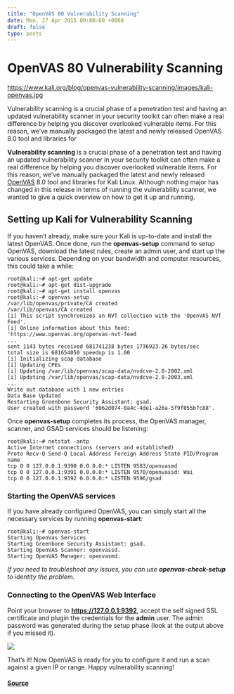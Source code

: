 ```yaml
---
title: "OpenVAS 80 Vulnerability Scanning"
date: Mon, 27 Apr 2015 00:00:00 +0000
draft: false
type: posts
---
```

# OpenVAS 80 Vulnerability Scanning

https://www.kali.org/blog/openvas-vulnerability-scanning/images/kali-openvas.jpg



Vulnerability scanning is a crucial phase of a penetration test and having an updated vulnerability scanner in your security toolkit can often make a real difference by helping you discover overlooked vulnerable items. For this reason, we&rsquo;ve manually packaged the latest and newly released OpenVAS 8.0 tool and libraries for

**Vulnerability scanning** is a crucial phase of a penetration test and having an updated vulnerability scanner in your security toolkit can often make a real difference by helping you discover overlooked vulnerable items. For this reason, we’ve manually packaged the latest and newly released [OpenVAS](https://www.openvas.org/) 8.0 tool and libraries for Kali Linux. Although nothing major has changed in this release in terms of running the vulnerability scanner, we wanted to give a quick overview on how to get it up and running.

Setting up Kali for Vulnerability Scanning
------------------------------------------

If you haven’t already, make sure your Kali is up-to-date and install the latest OpenVAS. Once done, run the **openvas-setup** command to setup OpenVAS, download the latest rules, create an admin user, and start up the various services. Depending on your bandwidth and computer resources, this could take a while:

```console
root@kali:~# apt-get update
root@kali:~# apt-get dist-upgrade
root@kali:~# apt-get install openvas
root@kali:~# openvas-setup
/var/lib/openvas/private/CA created
/var/lib/openvas/CA created
[i] This script synchronizes an NVT collection with the 'OpenVAS NVT Feed'.
[i] Online information about this feed: 'https://www.openvas.org/openvas-nvt-feed
...
sent 1143 bytes received 681741238 bytes 1736923.26 bytes/sec
total size is 681654050 speedup is 1.00
[i] Initializing scap database
[i] Updating CPEs
[i] Updating /var/lib/openvas/scap-data/nvdcve-2.0-2002.xml
[i] Updating /var/lib/openvas/scap-data/nvdcve-2.0-2003.xml
...
Write out database with 1 new entries
Data Base Updated
Restarting Greenbone Security Assistant: gsad.
User created with password '6062d074-0a4c-4de1-a26a-5f9f055b7c88'.
```

Once **openvas-setup** completes its process, the OpenVAS manager, scanner, and GSAD services should be listening:

```console
root@kali:~# netstat -antp
Active Internet connections (servers and established)
Proto Recv-Q Send-Q Local Address Foreign Address State PID/Program name
tcp 0 0 127.0.0.1:9390 0.0.0.0:* LISTEN 9583/openvasmd
tcp 0 0 127.0.0.1:9391 0.0.0.0:* LISTEN 9570/openvassd: Wai
tcp 0 0 127.0.0.1:9392 0.0.0.0:* LISTEN 9596/gsad
```

### Starting the OpenVAS services

If you have already configured OpenVAS, you can simply start all the necessary services by running **openvas-start**:

```console
root@kali:~# openvas-start
Starting OpenVas Services
Starting Greenbone Security Assistant: gsad.
Starting OpenVAS Scanner: openvassd.
Starting OpenVAS Manager: openvasmd.
```

_If you need to troubleshoot any issues, you can use **openvas-check-setup** to identity the problem._

### Connecting to the OpenVAS Web Interface

Point your browser to **https://127.0.0.1:9392**, accept the self signed SSL certificate and plugin the credentials for the **admin** user. The admin password was generated during the setup phase (look at the output above if you missed it).

[![](https://www.kali.org/blog/openvas-vulnerability-scanning/images/openvas_web_small.png)](https://www.kali.org/blog/openvas-vulnerability-scanning/images/openvas_web_small.png)

That’s it! Now OpenVAS is ready for you to configure it and run a scan against a given IP or range. Happy vulnerability scanning!

#### [Source](https://www.kali.org/blog/openvas-vulnerability-scanning/)

